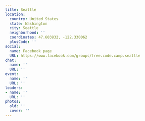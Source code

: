 ```yaml
---
title: Seattle
location:
  country: United States
  state: Washington
  city: Seattle
  neighborhood: ''
  coordinates: 47.603832, -122.330062
  plusCode: ''
social:
  name: Facebook page
  URL: https://www.facebook.com/groups/free.code.camp.seattle
chat:
  name: ''
  URL: ''
event:
  name: ''
  URL: ''
leaders:
- name: ''
  URL: ''
photos:
  old: ''
  cover: ''
---
```

